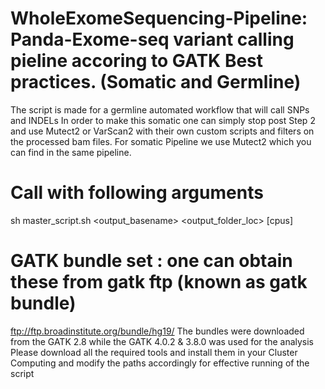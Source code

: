 # WholeExomeSequencing-Pipeline: Panda-Exome-seq variant calling pieline accoring to GATK Best practices. (Somatic and Germline)	
 The script is made for a germline automated workflow that will call SNPs and INDELs
In order to make this somatic one can simply stop post Step 2 and use Mutect2 or VarScan2 with their own custom scripts and filters on the processed bam files.
For somatic Pipeline we use Mutect2 which you can find in the same pipeline.
# Call with following arguments
sh master_script.sh  <output_basename> <fastq folder> <output_folder_loc> [cpus]
# GATK bundle set : one can obtain these from gatk ftp (known as gatk bundle)
ftp://ftp.broadinstitute.org/bundle/hg19/
The bundles were downloaded from the GATK 2.8 while the GATK 4.0.2 & 3.8.0 was used for the analysis
Please download all the required tools and install them in your Cluster Computing and modify the paths accordingly for effective running of the script	
